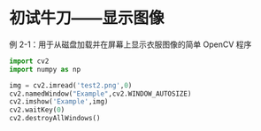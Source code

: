 # 初试牛刀——显示图像


例 2-1：用于从磁盘加载并在屏幕上显示衣服图像的简单 OpenCV 程序
```python
import cv2
import numpy as np

img = cv2.imread('test2.png',0)
cv2.namedWindow("Example",cv2.WINDOW_AUTOSIZE)
cv2.imshow('Example',img)
cv2.waitKey(0)
cv2.destroyAllWindows()
```
